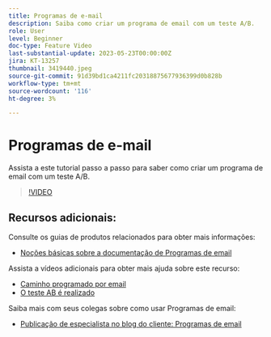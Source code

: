 ```yaml
---
title: Programas de e-mail
description: Saiba como criar um programa de email com um teste A/B.
role: User
level: Beginner
doc-type: Feature Video
last-substantial-update: 2023-05-23T00:00:00Z
jira: KT-13257
thumbnail: 3419440.jpeg
source-git-commit: 91d39bd1ca4211fc20318875677936399d0b828b
workflow-type: tm+mt
source-wordcount: '116'
ht-degree: 3%

---
```



# Programas de e-mail

Assista a este tutorial passo a passo para saber como criar um programa de email com um teste A/B.

>[!VIDEO](https://video.tv.adobe.com/v/3419440/?learn=on)


## Recursos adicionais:

Consulte os guias de produtos relacionados para obter mais informações:
* [Noções básicas sobre a documentação de Programas de email](https://experienceleague.adobe.com/docs/marketo/using/product-docs/email-marketing/email-programs/creating-an-email-program/understanding-email-programs.html?lang=en)

Assista a vídeos adicionais para obter mais ajuda sobre este recurso:
* [Caminho programado por email](https://experienceleague.adobe.com/docs/marketo-learn/tutorials/email-marketing/scheduled-email-watch.html?lang=en)
* [O teste AB é realizado](https://experienceleague.adobe.com/docs/marketo-learn/tutorials/email-marketing/ab-testing-watch.html?lang=en)

Saiba mais com seus colegas sobre como usar Programas de email:
* [Publicação de especialista no blog do cliente: Programas de email](https://nation.marketo.com/t5/product-blogs/marketo-success-series-email-programs/ba-p/304968)
